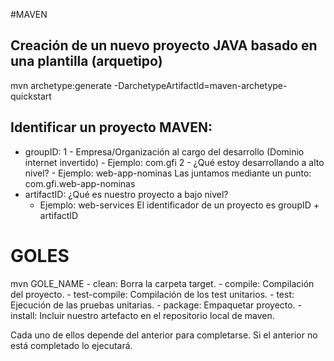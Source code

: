 #MAVEN

## Creación de un nuevo proyecto JAVA basado en una plantilla (arquetipo)
mvn archetype:generate -DarchetypeArtifactId=maven-archetype-quickstart

## Identificar un proyecto MAVEN:
- groupID: 
    1 - Empresa/Organización al cargo del desarrollo (Dominio internet invertido)
        - Ejemplo: com.gfi
    2 - ¿Qué estoy desarrollando a alto nivel?
        - Ejemplo: web-app-nominas
    Las juntamos mediante un punto: com.gfi.web-app-nominas
- artifactID: ¿Qué es nuestro proyecto a bajo nivel?
    - Ejemplo: web-services
El identificador de un proyecto es groupID + artifactID

# GOLES
mvn GOLE_NAME
    - clean:            Borra la carpeta target.
    - compile:          Compilación del proyecto.
    - test-compile:     Compilación de los test unitarios.
    - test:             Ejecución de las pruebas unitarias.
    - package:          Empaquetar proyecto.
    - install:          Incluir nuestro artefacto en el repositorio local de maven.
    
Cada uno de ellos depende del anterior para completarse.
Si el anterior no está completado lo ejecutará.